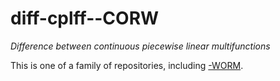 diff-cplff--CORW
================

_Difference between continuous piecewise linear multifunctions_

This is one of a family of repositories, including [-WORM](https://github.com/dmparrishphd/diff-cplff--WORM).
